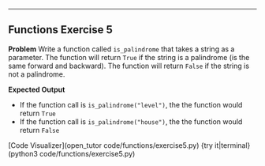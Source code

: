 ----------

## Functions Exercise 5

**Problem**
Write a function called `is_palindrome` that takes a string as a parameter. The function will return `True` if the string is a palindrome (is the same forward and backward). The function will return `False` if the string is not a palindrome.

**Expected Output**
* If the function call is `is_palindrome("level")`, the the function would return `True`
* If the function call is `is_palindrome("house")`, the the function would return `False`

[Code Visualizer](open_tutor code/functions/exercise5.py)
{try it|terminal}(python3 code/functions/exercise5.py)